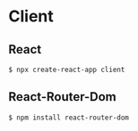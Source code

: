 # Client

## React

```
$ npx create-react-app client
```

## React-Router-Dom

```
$ npm install react-router-dom
```
